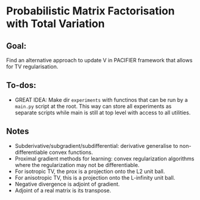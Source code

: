 # Probabilistic Matrix Factorisation with Total Variation

## Goal:
Find an alternative approach to update V in PACIFIER framework that allows for TV regularisation.

## To-dos:
- GREAT IDEA: Make dir `experiments` with functinos that can be run by a `main.py` script at the root. This way can store all experiments as separate scripts while main is still at top level with access to all utilities.

## Notes
- Subderivative/subgradient/subdifferential: derivative generalise to non-differentiable convex functions.
- Proximal gradient methods for learning: convex regularization algorithms where the regularization may not be differentiable.
- For isotropic TV, the prox is a projection onto the L2 unit ball.
- For anisotropic TV, this is a projection onto the L-infinity unit ball.
- Negative divergence is adjoint of gradient.
- Adjoint of a real matrix is its transpose.
